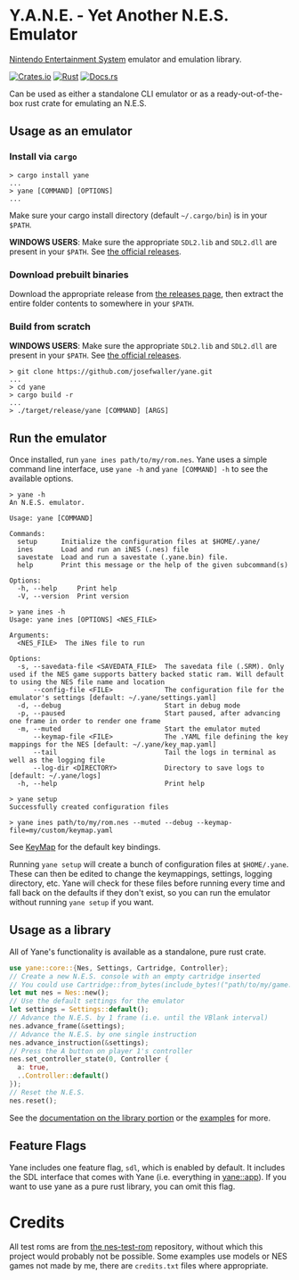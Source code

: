 # Y.A.N.E. - Yet Another N.E.S. Emulator

[Nintendo Entertainment System](https://en.wikipedia.org/wiki/Nintendo_Entertainment_System) emulator and emulation library.

[![Crates.io](https://img.shields.io/crates/v/yane)](https://crates.io/crates/yane)
[![Rust](https://github.com/josefwaller/yane/actions/workflows/rust.yml/badge.svg)](https://github.com/josefwaller/yane/actions/workflows/rust.yml)
[![Docs.rs](https://docs.rs/yane/badge.svg)](https://docs.rs/yane/)

Can be used as either a standalone CLI emulator or as a ready-out-of-the-box rust crate for emulating an N.E.S.

## Usage as an emulator

### Install via `cargo`
```terminal, ignore
> cargo install yane
...
> yane [COMMAND] [OPTIONS]
...
```
Make sure your cargo install directory (default `~/.cargo/bin`) is in your `$PATH`.

**WINDOWS USERS**: Make sure the appropriate `SDL2.lib` and `SDL2.dll` are present in your `$PATH`.
See [the official releases](https://github.com/libsdl-org/SDL/releases).

### Download prebuilt binaries
Download the appropriate release from [the releases page](https://github.com/josefwaller/yane/releases),
then extract the entire folder contents to somewhere in your `$PATH`.

### Build from scratch
**WINDOWS USERS**: Make sure the appropriate `SDL2.lib` and `SDL2.dll` are present in your `$PATH`.
See [the official releases](https://github.com/libsdl-org/SDL/releases).

```terminal, ignore
> git clone https://github.com/josefwaller/yane.git
...
> cd yane
> cargo build -r
...
> ./target/release/yane [COMMAND] [ARGS]
```

## Run the emulator
Once installed, run `yane ines path/to/my/rom.nes`.
Yane uses a simple command line interface, use `yane -h` and `yane [COMMAND] -h` to see the available options.

```terminal, ignore
> yane -h
An N.E.S. emulator.

Usage: yane [COMMAND]

Commands:
  setup      Initialize the configuration files at $HOME/.yane/
  ines       Load and run an iNES (.nes) file
  savestate  Load and run a savestate (.yane.bin) file.
  help       Print this message or the help of the given subcommand(s)

Options:
  -h, --help     Print help
  -V, --version  Print version

> yane ines -h
Usage: yane ines [OPTIONS] <NES_FILE>

Arguments:
  <NES_FILE>  The iNes file to run

Options:
  -s, --savedata-file <SAVEDATA_FILE>  The savedata file (.SRM). Only used if the NES game supports battery backed static ram. Will default to using the NES file name and location
      --config-file <FILE>             The configuration file for the emulator's settings [default: ~/.yane/settings.yaml]
  -d, --debug                          Start in debug mode
  -p, --paused                         Start paused, after advancing one frame in order to render one frame
  -m, --muted                          Start the emulator muted
      --keymap-file <FILE>             The .YAML file defining the key mappings for the NES [default: ~/.yane/key_map.yaml]
      --tail                           Tail the logs in terminal as well as the logging file
      --log-dir <DIRECTORY>            Directory to save logs to [default: ~/.yane/logs]
  -h, --help                           Print help

> yane setup
Successfully created configuration files

> yane ines path/to/my/rom.nes --muted --debug --keymap-file=my/custom/keymap.yaml
```
See [KeyMap](https://docs.rs/yane/latest/yane/app/struct.KeyMap.html) for the default key bindings.

Running `yane setup` will create a bunch of configuration files at `$HOME/.yane`.
These can then be edited to change the keymappings, settings, logging directory, etc.
Yane will check for these files before running every time and fall back on the defaults if they don't exist,
so you can run the emulator without running `yane setup` if you want.


## Usage as a library

All of Yane's functionality is available as a standalone, pure rust crate.

```rust
use yane::core::{Nes, Settings, Cartridge, Controller};
// Create a new N.E.S. console with an empty cartridge inserted
// You could use Cartridge::from_bytes(include_bytes!("path/to/my/game.nes", None)) to load from an iNes file instead.
let mut nes = Nes::new();
// Use the default settings for the emulator
let settings = Settings::default();
// Advance the N.E.S. by 1 frame (i.e. until the VBlank interval)
nes.advance_frame(&settings);
// Advance the N.E.S. by one single instruction
nes.advance_instruction(&settings);
// Press the A button on player 1's controller
nes.set_controller_state(0, Controller {
  a: true,
  ..Controller::default()
});
// Reset the N.E.S.
nes.reset();
```

See the [documentation on the library portion](https://docs.rs/yane/latest/yane/core/index.html) or the [examples](https://github.com/josefwaller/yane/tree/main/examples) for more.

## Feature Flags
Yane includes one feature flag, `sdl`, which is enabled by default.
It includes the SDL interface that comes with Yane (i.e. everything in [yane::app](https://docs.rs/yane/latest/yane/app/index.html)).
If you want to use yane as a pure rust library, you can omit this flag.

# Credits
All test roms are from [the nes-test-rom](https://github.com/christopherpow/nes-test-roms) repository,
without which this project would probably not be possible.
Some examples use models or NES games not made by me, there are `credits.txt` files where appropriate.
